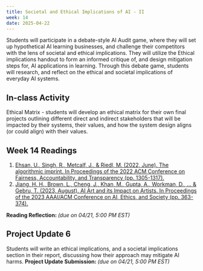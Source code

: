 ```yaml
---
title: Societal and Ethical Implications of AI - II 
week: 14
date: 2025-04-22
---
```


Students will participate in a debate-style AI Audit game, where they will set up hypothetical AI learning businesses, and challenge their competitors with the lens of societal and ethical implications. They will utilize the Ethical implications handout to form an informed critique of, and design mitigation steps for, AI applications in learning. Through this debate game, students will research, and reflect on the ethical and societal implications of everyday AI systems.

## In-class Activity
Ethical Matrix - students will develop an ethical matrix for their own final projects outlining different direct and indirect stakeholders that will be impacted by their systems, their values, and how the system design aligns (or could align) with their values.


## Week 14 Readings
1. [Ehsan, U., Singh, R., Metcalf, J., & Riedl, M. (2022, June). The algorithmic imprint. In Proceedings of the 2022 ACM Conference on Fairness, Accountability, and Transparency (pp. 1305-1317).](https://dl.acm.org/doi/pdf/10.1145/3531146.3533186)
1. [Jiang, H. H., Brown, L., Cheng, J., Khan, M., Gupta, A., Workman, D., ... & Gebru, T. (2023, August). AI Art and its Impact on Artists. In Proceedings of the 2023 AAAI/ACM Conference on AI, Ethics, and Society (pp. 363-374).](https://dl.acm.org/doi/pdf/10.1145/3600211.3604681) 

**Reading Reflection: []()** *(due on 04/21, 5:00 PM EST)*


## Project Update 6
Students will write an ethical implications, and a societal implications section in their report, discussing how their approach may mitigate AI harms. 
**Project Update Submission: []()** *(due on 04/21, 5:00 PM EST)*
